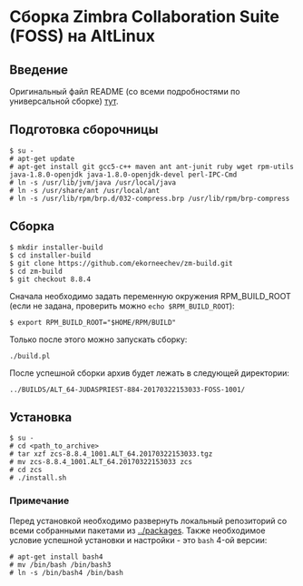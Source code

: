 # Сборка Zimbra Collaboration Suite (FOSS) на AltLinux

## Введение

Оригинальный файл README (со всеми подробностями по универсальной сборке) [тут](https://github.com/ekorneechev/zm-build/blob/8.8.4/_README.md).

## Подготовка сборочницы

    $ su -
    # apt-get update
    # apt-get install git gcc5-c++ maven ant ant-junit ruby wget rpm-utils java-1.8.0-openjdk java-1.8.0-openjdk-devel perl-IPC-Cmd
    # ln -s /usr/lib/jvm/java /usr/local/java
    # ln -s /usr/share/ant /usr/local/ant
    # ln -s /usr/lib/rpm/brp.d/032-compress.brp /usr/lib/rpm/brp-compress

## Сборка

    $ mkdir installer-build
    $ cd installer-build
    $ git clone https://github.com/ekorneechev/zm-build.git
    $ cd zm-build
    $ git checkout 8.8.4

Сначала необходимо задать переменную окружения RPM_BUILD_ROOT (если не задана, проверить можно `echo $RPM_BUILD_ROOT`):

    $ export RPM_BUILD_ROOT="$HOME/RPM/BUILD"
    
Только после этого можно запускать сборку:

    ./build.pl

После успешной сборки архив будет лежать в следующей директории:

    ../BUILDS/ALT_64-JUDASPRIEST-884-20170322153033-FOSS-1001/

## Установка

    $ su -
    # cd <path_to_archive>
    # tar xzf zcs-8.8.4_1001.ALT_64.20170322153033.tgz
    # mv zcs-8.8.4_1001.ALT_64.20170322153033 zcs
    # cd zcs
    # ./install.sh

### Примечание

Перед установкой необходимо развернуть локальный репозиторий со всеми собранными пакетами из [../packages](https://github.com/ekorneechev/packages). Также необходимое условие успешной установки и настройки - это `bash` 4-ой версии:

    # apt-get install bash4
    # mv /bin/bash /bin/bash3
    # ln -s /bin/bash4 /bin/bash
